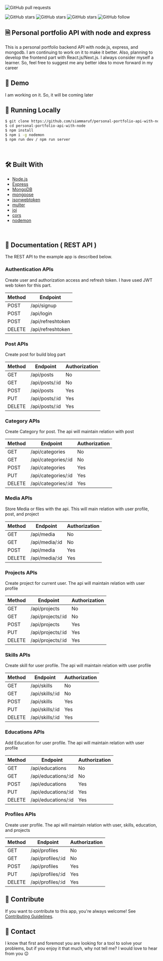 ![GitHub pull requests](https://img.shields.io/github/issues-pr/siammaruf/personal-portfolio-api-with-node)

![GitHub stars](https://img.shields.io/github/stars/siammaruf/personal-portfolio-api-with-node?style=social)
![GitHub stars](https://img.shields.io/github/forks/siammaruf/personal-portfolio-api-with-node?style=social)
![GitHub stars](https://img.shields.io/github/watchers/siammaruf/personal-portfolio-api-with-node?style=social)
![GitHub follow](https://img.shields.io/github/followers/siammaruf?label=Follow&style=social)
## 🗎 Personal portfolio API with node and express
This is a personal portfolio backend API with node.js, express, and mongodb. I am continuing to work on it to make it better. Also, planning to develop the frontend part with React.js/Next.js. I always consider myself a learner. So, feel free to suggest me any better idea to move forward in my career
## 🚀 Demo
I am working on it. So, it will be coming later

## 🏃 Running Locally
```bash
$ git clone https://github.com/siammaruf/personal-portfolio-api-with-node.git
$ cd personal-portfolio-api-with-node
$ npm install
$ npm i -g nodemon
$ npm run dev / npm run server
```
<br>

## 🛠 Built With
- [Node.js](https://nodejs.org/en)
- [Express](https://expressjs.com/)
- [MongoDB](https://www.mongodb.com/)
- [mongoose](https://www.npmjs.com/package/mongoose)
- [jsonwebtoken](https://www.npmjs.com/package/jsonwebtoken)
- [multer](https://www.npmjs.com/package/multer)
- [joi](https://www.npmjs.com/package/joi)
- [cors](https://www.npmjs.com/package/cors)
- [nodemon](https://www.npmjs.com/package/nodemon)

<br>

## 👻 Documentation ( REST API )
The REST API to the example app is described below.

### Authentication APIs
Create user and authorization access and refresh token. I have used JWT web token for this part.

| Method | Endpoint          |
|--------|-------------------|
| POST   | /api/signup       |
| POST   | /api/login        |
| POST   | /api/refreshtoken |
| DELETE | /api/refreshtoken |

### Post APIs
Create post for build blog part

| Method | Endpoint       | Authorization |
|--------|----------------|---------------|
| GET    | /api/posts     | No            |
| GET    | /api/posts/:id | No            |
| POST   | /api/posts     | Yes           |
| PUT    | /api/posts/:id | Yes           |
| DELETE | /api/posts/:id | Yes           |

### Category APIs
Create Category for post. The api will maintain relation with post

| Method | Endpoint            | Authorization |
|--------|---------------------|---------------|
| GET    | /api/categories     | No            |
| GET    | /api/categories/:id | No            |
| POST   | /api/categories     | Yes           |
| PUT    | /api/categories/:id | Yes           |
| DELETE | /api/categories/:id | Yes           |

### Media APIs 
Store Media or files with the api. This will main relation with user profile, post, and project

| Method | Endpoint       | Authorization |
|--------|----------------|---------------|
| GET    | /api/media     | No            |
| GET    | /api/media/:id | No            |
| POST   | /api/media     | Yes           |
| DELETE | /api/media/:id | Yes           |

### Projects APIs
Create project for current user. The api will maintain relation with user profile

| Method | Endpoint          | Authorization |
|--------|-------------------|---------------|
| GET    | /api/projects     | No            |
| GET    | /api/projects/:id | No            |
| POST   | /api/projects     | Yes           |
| PUT    | /api/projects/:id | Yes           |
| DELETE | /api/projects/:id | Yes           |

### Skills APIs
Create skill for user profile. The api will maintain relation with user profile 

| Method | Endpoint        | Authorization |
|--------|-----------------|---------------|
| GET    | /api/skills     | No            |
| GET    | /api/skills/:id | No            |
| POST   | /api/skills     | Yes           |
| PUT    | /api/skills/:id | Yes           |
| DELETE | /api/skills/:id | Yes           |

### Educations APIs
Add Education for user profile. The api will maintain relation with user profile

| Method | Endpoint            | Authorization |
|--------|---------------------|---------------|
| GET    | /api/educations     | No            |
| GET    | /api/educations/:id | No            |
| POST   | /api/educations     | Yes           |
| PUT    | /api/educations/:id | Yes           |
| DELETE | /api/educations/:id | Yes           |

### Profiles APIs
Create user profile. The api will maintain relation with user, skills, education, and projects

| Method | Endpoint          | Authorization |
|--------|-------------------|---------------|
| GET    | /api/profiles     | No            |
| GET    | /api/profiles/:id | No            |
| POST   | /api/profiles     | Yes           |
| PUT    | /api/profiles/:id | Yes           |
| DELETE | /api/profiles/:id | Yes           |

## 🤝 Contribute
If you want to contribute to this app, you're always welcome!
See [Contributing Guidelines](https://github.com/G3root/readme-generator/blob/master/CONTRIBUTING.md).
## 📩 Contact
I know that first and foremost you are looking for a tool to solve your problems, but if you enjoy
it that much, why not tell me? I would love to hear from you 😉